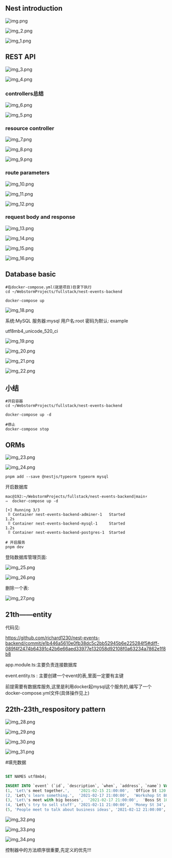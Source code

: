 
## Nest introduction

![img.png](img.png)

![img_2.png](img_2.png)


![img_1.png](img_1.png)


## REST API

![img_3.png](img_3.png)

![img_4.png](img_4.png)

### controllers总结

![img_6.png](img_6.png)

![img_5.png](img_5.png)

### resource controller

![img_7.png](img_7.png)

![img_8.png](img_8.png)


![img_9.png](img_9.png)


### route parameters

![img_10.png](img_10.png)


![img_11.png](img_11.png)

![img_12.png](img_12.png)


### request body and response

![img_13.png](img_13.png)

![img_14.png](img_14.png)

![img_15.png](img_15.png)

![img_16.png](img_16.png)


## Database basic

```shell
#在docker-compose.yml(就是项目)目录下执行
cd ~/WebstormProjects/fullstack/nest-events-backend

docker-compose up

```



![img_18.png](img_18.png)

系统:MySQL
服务器:mysql
用户名:root
密码为默认: example

utf8mb4_unicode_520_ci


![img_19.png](img_19.png)

![img_20.png](img_20.png)


![img_21.png](img_21.png)

![img_22.png](img_22.png)


## 小结
```shell
#开启容器
cd ~/WebstormProjects/fullstack/nest-events-backend

docker-compose up -d

#停止
docker-compose stop
```

## ORMs
![img_23.png](img_23.png)


![img_24.png](img_24.png)


```shell
pnpm add --save @nestjs/typeorm typeorm mysql
```

开启数据库

```shell
mac@192:~/WebstormProjects/fullstack/nest-events-backend|main⚡ 
⇒  docker-compose up -d

[+] Running 3/3
 ⠿ Container nest-events-backend-adminer-1   Started                                                                                           1.2s
 ⠿ Container nest-events-backend-mysql-1     Started                                                                                           1.2s
 ⠿ Container nest-events-backend-postgres-1  Started  
 
# 开启服务
pnpm dev

 ```

登陆数据库管理页面:

![img_25.png](img_25.png)



![img_26.png](img_26.png)

删除一个表:

![img_27.png](img_27.png)

## 21th——entity

代码见:

https://github.com/richard1230/nest-events-backend/commit/e1b446a5610e0fb38dc5c2bb52945b6e225284f5#diff-089f4f2474b64391c42b6e66aed33977e132058d92108f0a63234a7862e1f8b8

app.module.ts:主要负责连接数据库

event.entity.ts : 主要创建一个event的表,里面一定要有主键

前提需要有数据库服务,这里是利用docker起mysql这个服务的,编写了一个docker-compose.yml文件(具体操作见上)



## 22th-23th_respository pattern

![img_28.png](img_28.png)

![img_29.png](img_29.png)



![img_30.png](img_30.png)


![img_31.png](img_31.png)

#填充数据

```sql

SET NAMES utf8mb4;

INSERT INTO `event` (`id`, `description`, `when`, `address`, `name`) VALUES
(1,	'Let\'s meet together.',	'2021-02-15 21:00:00',	'Office St 120',	'Team Meetup'),
(2,	'Let\'s learn something.',	'2021-02-17 21:00:00',	'Workshop St 80',	'Workshop'),
(3,	'Let\'s meet with big bosses',	'2021-02-17 21:00:00',	'Boss St 100',	'Strategy Meeting'),
(4,	'Let\'s try to sell stuff',	'2021-02-11 21:00:00',	'Money St 34',	'Sales Pitch'),
(5,	'People meet to talk about business ideas',	'2021-02-12 21:00:00',	'Invention St 123',	'Founders Meeting');
```

![img_32.png](img_32.png)


![img_33.png](img_33.png)

![img_34.png](img_34.png)

控制器中的方法顺序很重要,先定义的优先!!!












